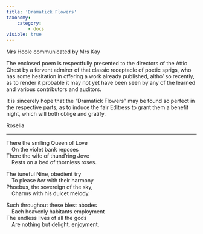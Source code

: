 ```yaml
---
title: 'Dramatick Flowers'
taxonomy:
    category:
        - docs
visible: true
---
```


<div class="author">Mrs Hoole communicated by <span data-tippy="S. H. Kay" class="green">Mrs Kay</span></div>

The enclosed poem is respectfully presented to the directors of the Attic Chest by a fervent admirer of that classic receptacle of poetic sprigs, who has some hesitation in offering a work already published, altho’ so recently, as to render it probable it may not yet have been seen by any of the learned and various contributors and auditors.  
  
It is sincerely hope that the “Dramatick Flowers” may be found so perfect in the respective parts, as to induce the fair Editress to grant them a benefit night, which will both oblige and gratify.  
  
Roselia  
 
---

There the smiling Queen of Love  
&emsp;On the violet bank reposes  
There the wife of thund’ring Jove  
&emsp;Rests on a bed of thornless roses.  
  
The tuneful Nine, obedient try  
&emsp;To please *her* with their harmony  
Phoebus, the sovereign of the sky,  
&emsp;Charms with his dulcet melody.  
  
Such throughout these blest abodes  
&emsp;Each heavenly habitants employment  
The endless lives of all the gods  
&emsp;Are nothing but delight, enjoyment.  
